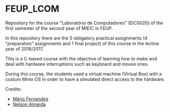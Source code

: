 # FEUP_LCOM
Repository for the course "Laboratório de Computadores" (EIC0020) of the first semester of the second year of MIEIC in FEUP.

In this repository there are the 5 obligatory practical assignments (4 "preparation" assignments and 1 final project) of this course in the lective year of 2016/2017.

This is a C-based course with the objective of learning how to make and deal with hardware interruptions such as keyboard and mouse ones.

During this course, the students used a virtual machine (Virtual Box) with a costum Minix OS in order to have a simulated direct access to the hardware. 


Credits:
* [Mário Fernandes](https://github.com/MarioFernandes73)
* [Nelson Almeida](https://github.com/PoiSoNz)
